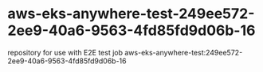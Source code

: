 # aws-eks-anywhere-test-249ee572-2ee9-40a6-9563-4fd85fd9d06b-16
repository for use with E2E test job aws-eks-anywhere-test:249ee572-2ee9-40a6-9563-4fd85fd9d06b-16
